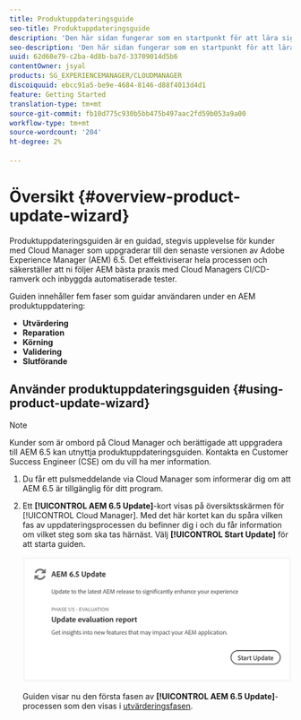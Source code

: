 ```yaml
---
title: Produktuppdateringsguide
seo-title: Produktuppdateringsguide
description: 'Den här sidan fungerar som en startpunkt för att lära sig produktuppdateringsguiden. '
seo-description: 'Den här sidan fungerar som en startpunkt för att lära sig produktuppdateringsguiden. '
uuid: 62d68e79-c2ba-4d8b-ba7d-33709014d5b6
contentOwner: jsyal
products: SG_EXPERIENCEMANAGER/CLOUDMANAGER
discoiquuid: ebcc91a5-be9e-4684-8146-d88f4013d4d1
feature: Getting Started
translation-type: tm+mt
source-git-commit: fb10d775c930b5bb475b497aac2fd59b053a9a00
workflow-type: tm+mt
source-wordcount: '204'
ht-degree: 2%

---
```



# Översikt {#overview-product-update-wizard}

Produktuppdateringsguiden är en guidad, stegvis upplevelse för kunder med Cloud Manager som uppgraderar till den senaste versionen av Adobe Experience Manager (AEM) 6.5. Det effektiviserar hela processen och säkerställer att ni följer AEM bästa praxis med Cloud Managers CI/CD-ramverk och inbyggda automatiserade tester.

Guiden innehåller fem faser som guidar användaren under en AEM produktuppdatering:

* **Utvärdering**
* **Reparation**
* **Körning** 
* **Validering**
* **Slutförande**


## Använder produktuppdateringsguiden {#using-product-update-wizard}

>[!NOTE]
>
>Kunder som är ombord på Cloud Manager och berättigade att uppgradera till AEM 6.5 kan utnyttja produktuppdateringsguiden. Kontakta en Customer Success Engineer (CSE) om du vill ha mer information.

1. Du får ett pulsmeddelande via Cloud Manager som informerar dig om att AEM 6.5 är tillgänglig för ditt program.

1. Ett **[!UICONTROL AEM 6.5 Update]**-kort visas på översiktsskärmen för [!UICONTROL Cloud Manager]. Med det här kortet kan du spåra vilken fas av uppdateringsprocessen du befinner dig i och du får information om vilket steg som ska tas härnäst. Välj **[!UICONTROL Start Update]** för att starta guiden.

   ![](assets/Start-Update.png)

   Guiden visar nu den första fasen av **[!UICONTROL AEM 6.5 Update]**-processen som den visas i [utvärderingsfasen](evaluation.md).
